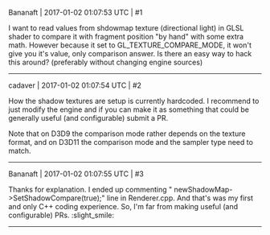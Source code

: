 Bananaft | 2017-01-02 01:07:53 UTC | #1

I want to read values from shdowmap texture (directional light) in GLSL shader to compare it with fragment position "by hand" with some extra math. However because it set to GL_TEXTURE_COMPARE_MODE, it won't give you it's value, only comparison answer. Is there an easy way to hack this around? (preferably without changing engine sources)

-------------------------

cadaver | 2017-01-02 01:07:54 UTC | #2

How the shadow textures are setup is currently hardcoded. I recommend to just modify the engine and if you can make it as something that could be generally useful (and configurable) submit a PR.

Note that on D3D9 the comparison mode rather depends on the texture format, and on D3D11 the comparison mode and the sampler type need to match.

-------------------------

Bananaft | 2017-01-02 01:07:55 UTC | #3

Thanks for explanation. I ended up commenting " newShadowMap->SetShadowCompare(true);" line in Renderer.cpp. And that's was my first and only C++ coding experience. So, I'm far from making useful (and configurable) PRs. :slight_smile:

-------------------------

